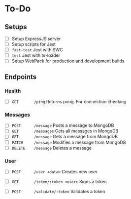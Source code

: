 # To-Do
## Setups
-[ ] Setup ExpressJS server
-[ ] Setup scripts for Jest
 -[ ] `fast-test` Jest with SWC
 -[ ] `test` Jest with ts-loader
-[ ] Setup WebPack for production and development builds

## Endpoints

### Health
-[ ] `GET       /ping`      Returns pong. For connection checking

### Messages
-[ ] `POST      /message`   Posts a message to MongoDB
-[ ] `GET       /messages`  Gets all messages in MongoDB
-[ ] `GET       /message`   Gets a message from MongoDB
-[ ] `PATCH     /message`   Modifies a message from MongoDB
-[ ] `DELETE    /message`   Deletes a message

### User
-[ ] `POST      /user <data>`           Creates new user
-[ ] `GET       /token/:token <user>`   Signs a token
-[ ] `POST      /validate/:token`       Validates a token

